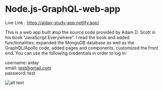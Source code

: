 # Node.js-GraphQL-web-app

Live Link : https://aiday-study-app.netlify.app/

This is a web app built atop the source code provided by Adam D. Scott in his book "JavaScript Everywhere". I read the book and added functionalities: expanded the MongoDB database as well as the GraphQL/Apollo code, added pages and components, customized the front end. You can use the following credentials in order to log in:

username: aiday <br/>
email: test@gmail.com <br/>
password: test <br/>

![alt text](https://github.com/[username]/[reponame]/blob/[branch]/image.jpg?raw=true)
